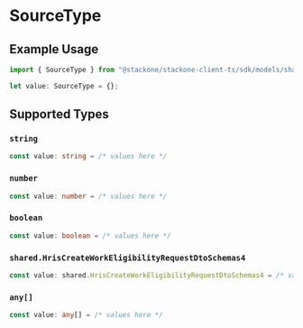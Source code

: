 # SourceType

## Example Usage

```typescript
import { SourceType } from "@stackone/stackone-client-ts/sdk/models/shared";

let value: SourceType = {};
```

## Supported Types

### `string`

```typescript
const value: string = /* values here */
```

### `number`

```typescript
const value: number = /* values here */
```

### `boolean`

```typescript
const value: boolean = /* values here */
```

### `shared.HrisCreateWorkEligibilityRequestDtoSchemas4`

```typescript
const value: shared.HrisCreateWorkEligibilityRequestDtoSchemas4 = /* values here */
```

### `any[]`

```typescript
const value: any[] = /* values here */
```

